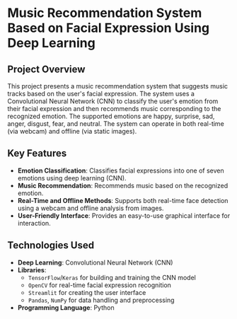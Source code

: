 # Music Recommendation System Based on Facial Expression Using Deep Learning

## Project Overview
This project presents a music recommendation system that suggests music tracks based on the user's facial expression. The system uses a Convolutional Neural Network (CNN) to classify the user's emotion from their facial expression and then recommends music corresponding to the recognized emotion. The supported emotions are happy, surprise, sad, anger, disgust, fear, and neutral. The system can operate in both real-time (via webcam) and offline (via static images).

## Key Features
- **Emotion Classification**: Classifies facial expressions into one of seven emotions using deep learning (CNN).
- **Music Recommendation**: Recommends music based on the recognized emotion.
- **Real-Time and Offline Methods**: Supports both real-time face detection using a webcam and offline analysis from images.
- **User-Friendly Interface**: Provides an easy-to-use graphical interface for interaction.

## Technologies Used
- **Deep Learning**: Convolutional Neural Network (CNN)
- **Libraries**:
  - `TensorFlow`/`Keras` for building and training the CNN model
  - `OpenCV` for real-time facial expression recognition
  - `Streamlit` for creating the user interface
  - `Pandas`, `NumPy` for data handling and preprocessing
- **Programming Language**: Python